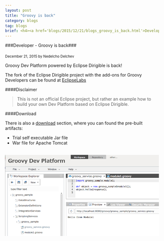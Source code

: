 ```yaml
---
layout: post
title: "Groovy is back"
category: blogs
tag: blogs
brief: <h4><a href='blogs/2015/12/21/blogs_groovy_is_back.html'>Developer - Groovy is back</a></h4> <sub class="post-info">December 21, 2015 by Nedelcho Delchev</sub></br>Groovy Dev Platform powered by Eclipse Dirigible...<br>
---
```


###Developer - Groovy is back###

<sub class="post-info">December 21, 2015 by Nedelcho Delchev</sub>

Groovy Dev Platform powered by Eclipse Dirigible is back!

The fork of the Eclipse Dirigible project with the add-ons for Groovy Developers can be found at [EclipseLabs](https://github.com/eclipselabs/dirigible-groovy)

####Disclaimer

> This is not an official Eclipse project, but rather an example how to build your own Dev Platform based on Eclipse Dirigible.

####Download

There is also a [download](https://github.com/eclipselabs/dirigible-groovy/releases/tag/2.2.151217) section, where you can found the pre-built artifacts:

- Trial self executable Jar file
- War file for Apache Tomcat

<br>
<img src="/img/posts/groovy_dev_platform.png" width="700px"/>
<br>

